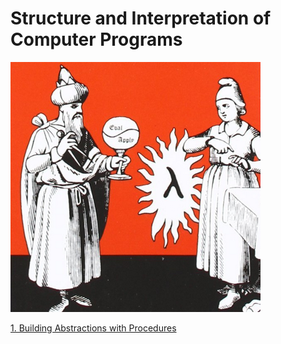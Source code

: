 # Structure and Interpretation of Computer Programs
![Structure and Interpretation of Computer Programs](sicp.png)
<br>

[1. Building Abstractions with Procedures](./sicp-01.md)
